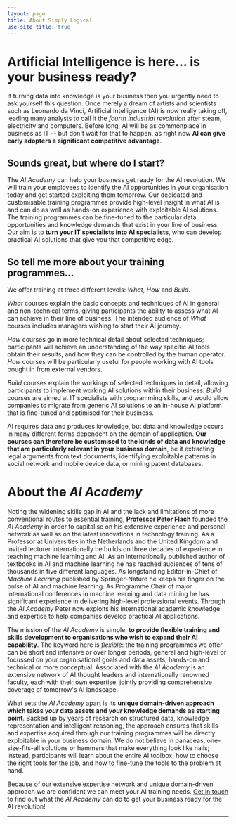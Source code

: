 ```yaml
---
layout: page
title: About Simply Logical
use-site-title: true
---
```



Artificial Intelligence is here... is your business ready?
========================================================

If turning data into knowledge is your business then you urgently need to ask yourself this question. Once merely a dream of artists and scientists such as Leonardo da Vinci, Artificial Intelligence (AI) is now really taking off, leading many analysts to call it the *fourth industrial revolution* after steam, electricity and computers. Before long, AI will be as commonplace in business as IT -- but don't wait for that to happen, as right now **AI can give early adopters a significant competitive advantage**.

Sounds great, but where do I start?
-----------------------------------

The *AI Academy* can help your business get ready for the AI revolution. We will train your employees to identify the AI opportunities in your organisation today and get started exploiting them tomorrow. Our dedicated and customisable training programmes provide high-level insight in what AI is and can do as well as hands-on experience with exploitable AI solutions. The training programmes can be fine-tuned to the particular data opportunities and knowledge demands that exist in your line of business. Our aim is to **turn your IT specialists into AI specialists**, who can develop practical AI solutions that give you that competitive edge.

So tell me more about your training programmes...
--------------------------------------------

We offer training at three different levels: *What*, *How* and *Build*.
 
*What* courses explain the basic concepts and techniques of AI in general and non-technical terms, giving participants the ability to assess what AI can achieve in their line of business. The intended audience of *What* courses includes managers wishing to start their AI journey. 

*How* courses go in more technical detail about selected techniques; participants will achieve an understanding of the way specific AI tools obtain their results, and how they can be controlled by the human operator. *How* courses will be particularly useful for people working with AI tools bought in from external vendors. 

*Build* courses explain the workings of selected techniques in detail, allowing participants to implement working AI solutions within their business. *Build* courses are aimed at IT specialists with programming skills, and would allow companies to migrate from generic AI solutions to an in-house AI platform that is fine-tuned and optimised for their business. 

AI requires data and produces knowledge, but data and knowledge occurs in many different forms dependent on the domain of application. **Our courses can therefore be customised to the kinds of data and knowledge that are particularly relevant in your business domain**, be it extracting legal arguments from text documents, identifying exploitable patterns in social network and mobile device data, or mining patent databases.

About the *AI Academy*
======================

Noting the widening skills gap in AI and the lack and limitations of more conventional routes to essential training, **[Professor Peter Flach](http://www.cs.bris.ac.uk/~flach/)** founded the *AI Academy* in order to capitalise on his extensive experience and personal network as well as on the latest innovations in technology training. As a Professor at Universities in the Netherlands and the United Kingdom and invited lecturer internationally he builds on three decades of experience in teaching machine learning and AI. As an internationally published author of textbooks in AI and machine learning he has reached audiences of tens of thousands in five different languages. As longstanding Editor-in-Chief of *Machine Learning* published by Springer-Nature he keeps his finger on the pulse of AI and machine learning. As Programme Chair of major international conferences in machine learning and data mining he has significant experience in delivering high-level professional events. Through the *AI Academy* Peter now exploits his international academic knowledge and expertise to help companies develop practical AI applications. 

The mission of the *AI Academy* is simple: **to provide flexible training and skills development to organisations who wish to expand their AI capability**. The keyword here is *flexible*: the training programmes we offer can be short and intensive or over longer periods, general and high-level or focussed on your organisational goals and data assets, hands-on and technical or more conceptual. Associated with the *AI Academy* is an extensive network of AI thought leaders and internationally renowned faculty, each with their own expertise, jointly providing comprehensive coverage of tomorrow's AI landscape. 

What sets the *AI Academy* apart is its **unique domain-driven approach which takes *your* data assets and *your* knowledge demands as starting point**. Backed up by years of research on structured data, knowledge representation and intelligent reasoning, the approach ensures that skills and expertise acquired through our training programmes will be directly exploitable in your business domain. We do not believe in panaceas, one-size-fits-all solutions or hammers that make everything look like nails; instead, participants will learn about the entire AI toolbox, how to choose the right tools for the job, and how to fine-tune the tools to the problem at hand. 

Because of our extensive expertise network and unique domain-driven approach we are confident we can meet your AI training needs. [Get in touch](mailto:Peter.Flach@gmail.com) to find out what the *AI Academy* can do to get your business ready for the AI revolution!

----------------------------------------------------------------
